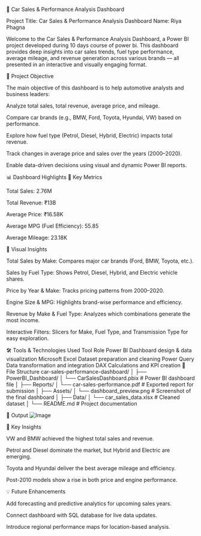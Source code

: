 🚗 Car Sales & Performance Analysis Dashboard

Project Title: Car Sales & Performance Analysis Dashboard
Name: Riya Phagna

Welcome to the Car Sales & Performance Analysis Dashboard, a Power BI project developed during 10 days course of power bi.
This dashboard provides deep insights into car sales trends, fuel type performance, average mileage, and revenue generation across various brands — all presented in an interactive and visually engaging format.

📌 Project Objective

The main objective of this dashboard is to help automotive analysts and business leaders:

Analyze total sales, total revenue, average price, and mileage.

Compare car brands (e.g., BMW, Ford, Toyota, Hyundai, VW) based on performance.

Explore how fuel type (Petrol, Diesel, Hybrid, Electric) impacts total revenue.

Track changes in average price and sales over the years (2000–2020).

Enable data-driven decisions using visual and dynamic Power BI reports.

📊 Dashboard Highlights
🔹 Key Metrics

Total Sales: 2.76M

Total Revenue: ₹13B

Average Price: ₹16.58K

Average MPG (Fuel Efficiency): 55.85

Average Mileage: 23.18K

🔹 Visual Insights

Total Sales by Make: Compares major car brands (Ford, BMW, Toyota, etc.).

Sales by Fuel Type: Shows Petrol, Diesel, Hybrid, and Electric vehicle shares.

Price by Year & Make: Tracks pricing patterns from 2000–2020.

Engine Size & MPG: Highlights brand-wise performance and efficiency.

Revenue by Make & Fuel Type: Analyzes which combinations generate the most income.

Interactive Filters: Slicers for Make, Fuel Type, and Transmission Type for easy exploration.

🛠 Tools & Technologies Used
Tool	Role
Power BI	Dashboard design & data visualization
Microsoft Excel	Dataset preparation and cleaning
Power Query	Data transformation and integration
DAX	Calculations and KPI creation
📁 File Structure
car-sales-performance-dashboard/
│
├── PowerBI_Dashboard/
│   └── CarSalesDashboard.pbix          # Power BI dashboard file
│
├── Reports/
│   └── car-sales-performance.pdf        # Exported report for submission
│
├── Assets/
│   └── dashboard_preview.png            # Screenshot of the final dashboard
│
├── Data/
│   └── car_sales_data.xlsx              # Cleaned dataset
│
└── README.md                            # Project documentation

📁 Output
![Image](https://github.com/user-attachments/assets/e95df972-9724-4b91-91a5-67cefe3c0ee6)




🧩 Key Insights

VW and BMW achieved the highest total sales and revenue.

Petrol and Diesel dominate the market, but Hybrid and Electric are emerging.

Toyota and Hyundai deliver the best average mileage and efficiency.

Post-2010 models show a rise in both price and engine performance.

💡 Future Enhancements

Add forecasting and predictive analytics for upcoming sales years.

Connect dashboard with SQL database for live data updates.

Introduce regional performance maps for location-based analysis.
